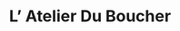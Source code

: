---
title: "L’ Atelier Du Boucher"
url: /estrees-saint-denis/l-atelier-du-boucher/
shop: boucherie
---